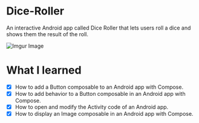 # Dice-Roller
An interactive Android app called Dice Roller that lets users roll a dice and shows them the result of the roll.

![Imgur Image](https://i.imgur.com/v7OrCgh.png)

# What I learned

- [x] How to add a Button composable to an Android app with Compose.
- [x] How to add behavior to a Button composable in an Android app with Compose.
- [x] How to open and modify the Activity code of an Android app.
- [x] How to display an Image composable in an Android app with Compose.
